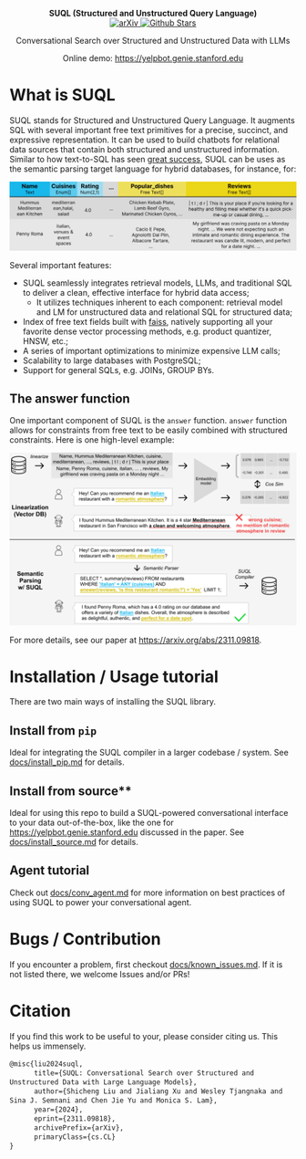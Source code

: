 <p align="center">
    <b>SUQL (Structured and Unstructured Query Language)</b>
    <br>
    <a href="https://arxiv.org/abs/2311.09818">
        <img src="https://img.shields.io/badge/cs.CL-2311.09818-b31b1b" alt="arXiv">
    </a>
    <a href="https://github.com/stanford-oval/suql/stargazers">
        <img src="https://img.shields.io/github/stars/stanford-oval/suql?style=social" alt="Github Stars">
    </a>
</p>
<p align="center">
    Conversational Search over Structured and Unstructured Data with LLMs
</p>
<p align="center">
    Online demo:
    <a href="https://yelpbot.genie.stanford.edu" target="_blank">
        https://yelpbot.genie.stanford.edu
    </a>
    <br>
</p>


# What is SUQL

SUQL stands for Structured and Unstructured Query Language. It augments SQL with several important free text primitives for a precise, succinct, and expressive representation. It can be used to build chatbots for relational data sources that contain both structured and unstructured information. Similar to how text-to-SQL has seen [great success](https://python.langchain.com/docs/use_cases/qa_structured/sql), SUQL can be uses as the semantic parsing target language for hybrid databases, for instance, for:

![An example restaurant relational database](figures/figure1.png)

Several important features:

- SUQL seamlessly integrates retrieval models, LLMs, and traditional SQL to deliver a clean, effective interface for hybrid data access;
    - It utilizes techniques inherent to each component: retrieval model and LM for unstructured data and relational SQL for structured data;
- Index of free text fields built with [faiss](https://github.com/facebookresearch/faiss), natively supporting all your favorite dense vector processing methods, e.g. product quantizer, HNSW, etc.;
- A series of important optimizations to minimize expensive LLM calls;
- Scalability to large databases with PostgreSQL;
- Support for general SQLs, e.g. JOINs, GROUP BYs.

## The answer function

One important component of SUQL is the `answer` function. `answer` function allows for constraints from free text to be easily combined with structured constraints. Here is one high-level example:

![An example for using SUQL](figures/figure2.png)

For more details, see our paper at https://arxiv.org/abs/2311.09818.

# Installation / Usage tutorial

There are two main ways of installing the SUQL library.

## Install from `pip`

Ideal for integrating the SUQL compiler in a larger codebase / system. See [docs/install_pip.md](docs/install_pip.md) for details.

## Install from source**

Ideal for using this repo to build a SUQL-powered conversational interface to your data out-of-the-box, like the one for https://yelpbot.genie.stanford.edu discussed in the paper. See [docs/install_source.md](docs/install_source.md) for details.

## Agent tutorial

Check out [docs/conv_agent.md](docs/conv_agent.md) for more information on best practices of using SUQL to power your conversational agent.

# Bugs / Contribution

If you encounter a problem, first checkout [docs/known_issues.md](docs/known_issues.md). If it is not listed there, we welcome Issues and/or PRs!

# Citation

If you find this work to be useful to your, please consider citing us. This helps us immensely.

```
@misc{liu2024suql,
      title={SUQL: Conversational Search over Structured and Unstructured Data with Large Language Models}, 
      author={Shicheng Liu and Jialiang Xu and Wesley Tjangnaka and Sina J. Semnani and Chen Jie Yu and Monica S. Lam},
      year={2024},
      eprint={2311.09818},
      archivePrefix={arXiv},
      primaryClass={cs.CL}
}
```